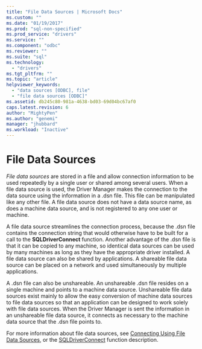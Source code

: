 ```yaml
---
title: "File Data Sources | Microsoft Docs"
ms.custom: ""
ms.date: "01/19/2017"
ms.prod: "sql-non-specified"
ms.prod_service: "drivers"
ms.service: ""
ms.component: "odbc"
ms.reviewer: ""
ms.suite: "sql"
ms.technology: 
  - "drivers"
ms.tgt_pltfrm: ""
ms.topic: "article"
helpviewer_keywords: 
  - "data sources [ODBC], file"
  - "file data sources [ODBC]"
ms.assetid: db245c80-981a-4638-bd03-69d04bc67af0
caps.latest.revision: 6
author: "MightyPen"
ms.author: "genemi"
manager: "jhubbard"
ms.workload: "Inactive"
---
```

# File Data Sources
*File data sources* are stored in a file and allow connection information to be used repeatedly by a single user or shared among several users. When a file data source is used, the Driver Manager makes the connection to the data source using the information in a .dsn file. This file can be manipulated like any other file. A file data source does not have a data source name, as does a machine data source, and is not registered to any one user or machine.  
  
 A file data source streamlines the connection process, because the .dsn file contains the connection string that would otherwise have to be built for a call to the **SQLDriverConnect** function. Another advantage of the .dsn file is that it can be copied to any machine, so identical data sources can be used by many machines as long as they have the appropriate driver installed. A file data source can also be shared by applications. A shareable file data source can be placed on a network and used simultaneously by multiple applications.  
  
 A .dsn file can also be unshareable. An unshareable .dsn file resides on a single machine and points to a machine data source. Unshareable file data sources exist mainly to allow the easy conversion of machine data sources to file data sources so that an application can be designed to work solely with file data sources. When the Driver Manager is sent the information in an unshareable file data source, it connects as necessary to the machine data source that the .dsn file points to.  
  
 For more information about file data sources, see [Connecting Using File Data Sources](../../odbc/reference/develop-app/connecting-using-file-data-sources.md), or the [SQLDriverConnect](../../odbc/reference/syntax/sqldriverconnect-function.md) function description.
